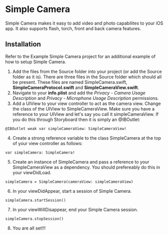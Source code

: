 # Simple Camera
Simple Camera makes it easy to add video and photo capabilites to your iOS app. It also supports flash, torch, front and back camera features.

## Installation
Refer to the Example Simple Camera project for an additional example of how to setup Simple Camera.

1. Add the files from the Source folder into your project (or add the Source folder as it is). There are three files in the Source folder which should all be present. These files are named SimpleCamera.swift, **SimpleCameraProtocol.swift** and **SimpleCameraView.swift**.
2. Navigate to your **info.plist** and add the *Privacy - Camera Usage Description* and *Privacy - Microphone Usage Description* permissions. 
3. Add a UIView to your view controller to act as the camera view. Change the class of the UIView to SimpleCameraView. Make sure you have a reference to your UIView and let's say you call it simpleCameraView. If you do this through Storyboard then it is simply an @IBOutlet:
```
@IBOutlet weak var simpleCameraView: SimpleCameraView!
```
4. Create a strong reference variable to the class SimpleCamera at the top of your view controller as follows:
```
var simpleCamera: SimpleCamera!
```
5. Create an instance of SimpleCamera and pass a reference to your SimpleCameraView as a dependency. You should prefereably do this in your viewDidLoad.
```
simpleCamera = SimpleCamera(cameraView: simpleCameraView)
```
6. In your viewDidAppear, start a session of Simple Camera.
```
simpleCamera.startSession()
```
7. In your viewWillDisappear, end your Simple Camera session.
```
simpleCamera.stopSession()
```
8. You are all set!!!

